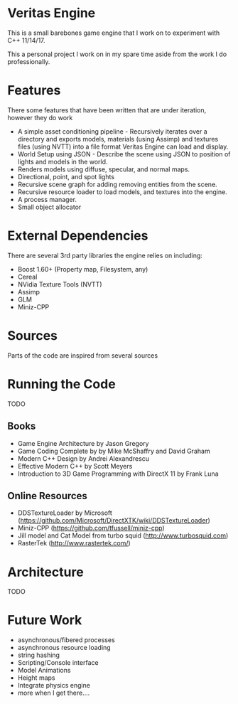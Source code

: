 
# Veritas Engine
This is a small barebones game engine that I work on to experiment with C++ 11/14/17. 

This a personal project I work on in my spare time aside from the work I do professionally.

# Features
There some features that have been written that are under iteration, however they do work

* A simple asset conditioning pipeline - Recursively iterates over a directory and exports models, materials (using Assimp) and textures files (using NVTT) into a file format Veritas Engine can load and display.
* World Setup using JSON - Describe the scene using JSON to position of lights and models in the world.
* Renders models using diffuse, specular, and normal maps.
* Directional, point, and spot lights
* Recursive scene graph for adding removing entities from the scene.
* Recursive resource loader to load models, and textures into the engine.
* A process manager.
* Small object allocator

# External Dependencies

There are several 3rd party libraries the engine relies on including:

* Boost 1.60+ (Property map, Filesystem, any)
* Cereal
* NVidia Texture Tools (NVTT)
* Assimp
* GLM
* Miniz-CPP

# Sources
Parts of the code are inspired from several sources

# Running the Code

TODO

## Books

* Game Engine Architecture by Jason Gregory
* Game Coding Complete by by Mike McShaffry and David Graham
* Modern C++ Design by Andrei Alexandrescu
* Effective Modern C++ by Scott Meyers
* Introduction to 3D Game Programming with DirectX 11 by Frank Luna

## Online Resources

* DDSTextureLoader by Microsoft (https://github.com/Microsoft/DirectXTK/wiki/DDSTextureLoader)
* Miniz-CPP (https://github.com/tfussell/miniz-cpp)
* Jill model and Cat Model from turbo squid (http://www.turbosquid.com)
* RasterTek (http://www.rastertek.com/)

# Architecture

TODO

# Future Work

* asynchronous/fibered processes
* asynchronous resource loading
* string hashing
* Scripting/Console interface
* Model Animations
* Height maps
* Integrate physics engine
* more when I get there....
